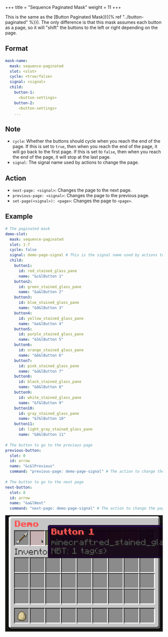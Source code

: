 +++
title = "Sequence Paginated Mask"
weight = 11
+++

This is the same as the [Button Paginated Mask]({{% ref "../button-paginated" %}}). The only difference is that this mask assumes each button as a page, so it will "shift" the buttons to the left or right depending on the page.

## Format

```yaml
mask-name:
  mask: sequence-paginated
  slot: <slot>
  cycle: <true/false>
  signal: <signal>
  child:
    button-1:
      <button-settings>
    button-2:
      <button-settings>
    ...
```

## Note

* `cycle`: Whether the buttons should cycle when you reach the end of the page. If this is set to `true`, then when you reach the end of the page, it will go back to the first page. If this is set to `false`, then when you reach the end of the page, it will stop at the last page.
* `signal`: The signal name used by actions to change the page.

## Action

* `next-page: <signal>`: Changes the page to the next page.
* `previous-page: <signal>`: Changes the page to the previous page.
* `set-page(<signal>): <page>`: Changes the page to `<page>`.

## Example

```yaml
# The paginated mask
demo-slot:
  mask: sequence-paginated
  slot: 1-7
  cycle: false
  signal: demo-page-signal # This is the signal name used by actions to change the page.
  child:
    button1:
      id: red_stained_glass_pane
      name: "&c&lButton 1"
    button2:
      id: green_stained_glass_pane
      name: "&a&lButton 2"
    button3:
      id: blue_stained_glass_pane
      name: "&9&lButton 3"
    button4:
      id: yellow_stained_glass_pane
      name: "&e&lButton 4"
    button5:
      id: purple_stained_glass_pane
      name: "&5&lButton 5"
    button6:
      id: orange_stained_glass_pane
      name: "&6&lButton 6"
    button7:
      id: pink_stained_glass_pane
      name: "&d&lButton 7"
    button8:
      id: black_stained_glass_pane
      name: "&0&lButton 8"
    button9:
      id: white_stained_glass_pane
      name: "&f&lButton 9"
    button10:
      id: gray_stained_glass_pane
      name: "&7&lButton 10"
    button11:
      id: light_gray_stained_glass_pane
      name: "&8&lButton 11"

# The button to go to the previous page
previous-button:
  slot: 0
  id: arrow
  name: "&c&lPrevious"
  command: "previous-page: demo-page-signal" # The action to change the page

# The button to go to the next page
next-button:
  slot: 8
  id: arrow
  name: "&a&lNext"
  command: "next-page: demo-page-signal" # The action to change the page
```

![Sequence Paginated 1](sequence-paginated-1.gif)

